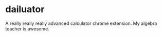 # dailuator
A really really really advanced calculator chrome extension. My algebra teacher is awesome.
